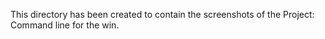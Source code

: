 This directory has been created to contain the screenshots of the Project: Command line for the win. 
